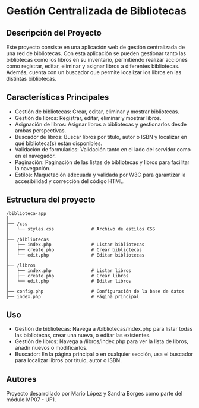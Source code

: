 # Gestión Centralizada de Bibliotecas
## Descripción del Proyecto
Este proyecto consiste en una aplicación web de gestión centralizada de una red de bibliotecas. Con esta aplicación se pueden gestionar tanto las bibliotecas como los libros en su inventario, permitiendo realizar acciones como registrar, editar, eliminar y asignar libros a diferentes bibliotecas. Además, cuenta con un buscador que permite localizar los libros en las distintas bibliotecas.

## Características Principales
- Gestión de bibliotecas: Crear, editar, eliminar y mostrar bibliotecas.
- Gestión de libros: Registrar, editar, eliminar y mostrar libros.
- Asignación de libros: Asignar libros a bibliotecas y gestionarlos desde ambas perspectivas.
- Buscador de libros: Buscar libros por título, autor o ISBN y localizar en qué biblioteca(s) están disponibles.
- Validación de formularios: Validación tanto en el lado del servidor como en el navegador.
- Paginación: Paginación de las listas de bibliotecas y libros para facilitar la navegación.
- Estilos: Maquetación adecuada y validada por W3C para garantizar la accesibilidad y corrección del código HTML.

## Estructura del proyecto
```
/biblioteca-app
│
├── /css
│   └── styles.css              # Archivo de estilos CSS
│
├── /bibliotecas
│   ├── index.php               # Listar bibliotecas
│   ├── create.php              # Crear bibliotecas
│   └── edit.php                # Editar bibliotecas
│
├── /libros
│   ├── index.php               # Listar libros
│   ├── create.php              # Crear libros
│   └── edit.php                # Editar libros
│
├── config.php                  # Configuración de la base de datos
├── index.php                   # Página principal
```

## Uso
- Gestión de bibliotecas: Navega a /bibliotecas/index.php para listar todas las bibliotecas, crear una nueva, o editar las existentes.
- Gestión de libros: Navega a /libros/index.php para ver la lista de libros, añadir nuevos o modificarlos.
- Buscador: En la página principal o en cualquier sección, usa el buscador para localizar libros por título, autor o ISBN.

## Autores
Proyecto desarrollado por Mario López y Sandra Borges como parte del módulo MP07 - UF1.
